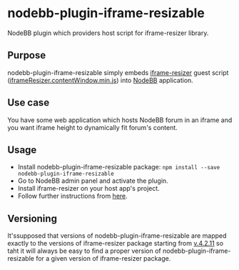 # nodebb-plugin-iframe-resizable
NodeBB plugin which providers host script for iframe-resizer library.

## Purpose
nodebb-plugin-iframe-resizable simply embeds [iframe-resizer](https://www.npmjs.com/package/iframe-resizer) guest script ([iframeResizer.contentWindow.min.js](https://raw.githubusercontent.com/davidjbradshaw/iframe-resizer/v4.2.11/js/iframeResizer.contentWindow.min.js)) into [NodeBB](https://nodebb.org) application.

## Use case
You have some web application which hosts NodeBB forum in an iframe and you want iframe height to dynamically fit forum's content.

## Usage
- Install nodebb-plugin-iframe-resizable package:
`npm install --save nodebb-plugin-iframe-resizable`
- Go to NodeBB admin panel and activate the plugin.
- Install iframe-resizer on your host app's project.
- Follow further instructions from [here](https://www.npmjs.com/package/iframe-resizer#getting-started).

## Versioning
It'ssupposed that versions of nodebb-plugin-iframe-resizable are mapped exactly to the versions of iframe-resizer package starting from [v.4.2.11](https://www.npmjs.com/package/iframe-resizer/v/4.2.11) so taht it will always be easy to find a proper version of nodebb-plugin-iframe-resizable for a given version of iframe-resizer package.

